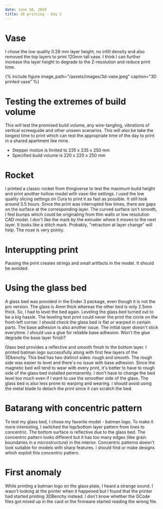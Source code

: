 ```yaml
---
date: June 10, 2020
title: 3D printing - Day 2
---
```


# Vase
I chose the low quality 0.28 mm layer height, no infill density and also removed the top layers to print 120mm tall vase. I think I can further increase the layer height to degrade to the Z-resolution and reduce print time.

{% include figure image_path="/assets/images/3d-vase.jpeg" caption="3D printed vase" %}

# Testing the extremes of build volume
This will test the promised build volume, any wire-tangling, vibrations of vertical screwguide and other unseen scenarios. This will also be take the longest time to print which can test the appropriate time of the day to print in a shared apartment like mine.

- Stepper motion is limited to 235 x 235 x 250 mm 
- Specified build volume is 220 x 220 x 250 mm

# Rocket

I printed a classic rocket from thingiverse to test the maximum build height and print another hollow model with vase-like settings. I used the low quality slicing settings on Cura to print it as fast as possible. It still took around 3.5 hours. Since the print was interrupted few times, there are gaps on the surface at the corresponding layer. The curved surface isn't smooth, I feel bumps which could be originating from thin walls or low resolution CAD model. I don't like the mark by the extruder where it moves to the next layer. It looks like a stitch mark. Probably, "retraction at layer change" will help. The nose is very pointy.

# Interuppting print

Pausing the print creates strings and small artifacts in the model. It should be avoided.

# Using the glass bed

A glass bed was provided in the Ender 3 package, even though it is not the pro version. The glass is 4mm thick whereas the other bed is only 2.5mm thick. So, I had to level the bed again. Leveling the glass bed turned out to be a big hassle. The leveling test print could never the print the circle on the front-left corner. I should check the glass bed is flat or warped in certain parts. The base adhesion is also another issue. The initial layer doesn't stick everytime. I should use a glue for reliable base adhesion. Won't the glue degrade the base layer finish?

Glass bed provides a reflective and smooth finish to the bottom layer. I printed batman logo successfully along with first few layers of the 3Dbenchy. This bed has two distinct sides: rough and smooth. The rough side was easier to level and there's no issue with base adhesion. Since the magnetic bed will tend to wear with every print, it's better to have to rough side of the glass bed installed permanently. I don't have to change the bed level too much even if I want to use the smoother side of the glass. The glass bed is also less prone to warping and wearing. I should avoid using the metal blade to detach the print since it can scratch the bed.

# Batarang with concentric pattern

To test my glass bed, I chose my favorite model - batman logo. To make it more interesting, I switched the top/bottom layer pattern from lines to concentric. The bottom surface is reflective due to the glass bed. The concentric pattern looks different but it has too many edges (like grain boundaries in a microstructure) in the interior. Concentric patterns doesn't look suitable for models with sharp features. I should find or make designs which exploit this concentric pattern.


# First anomaly

While printing a batman logo on the glass plate, I heard a strange sound. I wasn't looking at the printer when it happened but I found that the printer had started printing 3DBenchy instead. I don't know whether the GCode files got mixed up in the card or the firmware started reading the wrong file.
